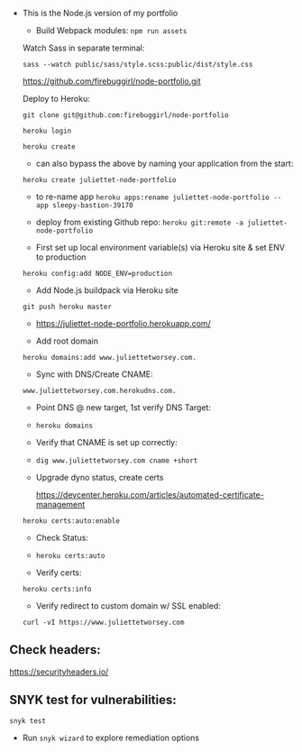 * This is the Node.js version of my portfolio


  * Build Webpack modules:
   ` npm run assets `

  Watch Sass in separate terminal:

  ` sass --watch public/sass/style.scss:public/dist/style.css `



   https://github.com/firebuggirl/node-portfolio.git

   Deploy to Heroku:

   ` git clone git@github.com:firebuggirl/node-portfolio `

   ` heroku login `

   ` heroku create `


   *  can also bypass the above by naming your application from the start:

   ` heroku create juliettet-node-portfolio `



   * to re-name app
   ` heroku apps:rename juliettet-node-portfolio --app sleepy-bastion-39170 `

   * deploy from existing Github repo:
   ` heroku git:remote -a juliettet-node-portfolio `

   * First set up local environment variable(s) via Heroku site & set ENV to  production

   ` heroku config:add NODE_ENV=production `

   * Add Node.js buildpack via Heroku site

   ` git push heroku master `

   

   * https://juliettet-node-portfolio.herokuapp.com/

   * Add root domain

   ` heroku domains:add www.juliettetworsey.com. `

   * Sync with DNS/Create CNAME:

   ` www.juliettetworsey.com.herokudns.com. `

   * Point DNS @ new target, 1st verify DNS Target:

   * ` heroku domains `

   * Verify that CNAME is set up correctly:

   * ` dig www.juliettetworsey.com cname +short `

   * Upgrade dyno status, create certs

     https://devcenter.heroku.com/articles/automated-certificate-management

   ` heroku certs:auto:enable `

   * Check Status:

   * ` heroku certs:auto `

   * Verify certs:

   ` heroku certs:info `

   * Verify redirect to custom domain w/ SSL enabled:

   ` curl -vI https://www.juliettetworsey.com `

## Check headers:

https://securityheaders.io/


## SNYK test for vulnerabilities:

` snyk test `

- Run `snyk wizard` to explore remediation options
